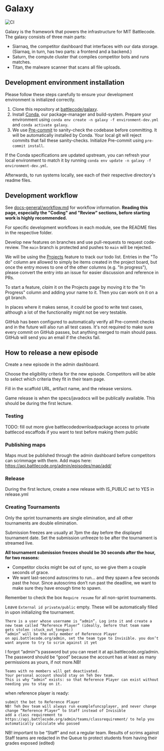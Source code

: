 # Galaxy

![CI](https://github.com/battlecode/galaxy/actions/workflows/ci.yml/badge.svg)

Galaxy is the framework that powers the infrastructure for MIT Battlecode.
The galaxy consists of three main parts:

- Siarnaq, the competitor dashboard that interfaces with our data storage. (Siarnaq, in turn, has two parts: a frontend and a backend.)
- Saturn, the compute cluster that compiles competitor bots and runs matches.
- Titan, the malware scanner that scans all file uploads.

## Development environment installation

Please follow these steps carefully to ensure your development environment is initialized correctly.

1. Clone this repository at [battlecode/galaxy](https://github.com/battlecode/galaxy).
1. Install [Conda](https://docs.conda.io/en/latest/miniconda.html), our package-manager and build-system.
   Prepare your environment using `conda env create -n galaxy -f environment-dev.yml` and `conda activate galaxy`.
1. We use [Pre-commit](https://pre-commit.com/) to sanity-check the codebase before committing.
   It will be automatically installed by Conda.
   Your local git will reject commits that fail these sanity-checks.
   Initialize Pre-commit using `pre-commit install`.

If the Conda specifications are updated upstream, you can refresh your local environment to match it by running `conda env update -n galaxy -f environment-dev.yml`.

Afterwards, to run systems locally, see each of their respective directory's readme files.

## Development workflow

See [docs-general/workflow.md](docs-general/workflow.md) for workflow information. **Reading this page, especially the "Coding" and "Review" sections, before starting work is highly recommended.**

For specific development workflows in each module, see the README files in the respective folder.

Develop new features on branches and use pull-requests to request code-review.
The `main` branch is protected and pushes to `main` will be rejected.

We will be using the [Projects](https://github.com/battlecode/galaxy/projects?type=classic) feature to track our todo list.
Entries in the "To do" column are allowed to simply be items created in the project board, but once the entry moves to one of the other columns (e.g. "In progress"), please convert the entry into an issue for easier discussion and reference in PRs.

To start a feature, _claim_ it on the Projects page by moving it to the "In Progress" column and adding your name to it. Then you can work on it on a git branch.

In places where it makes sense, it could be good to write test cases, although a lot of the functionality might not be very testable.

GitHub has been configured to automatically verify all Pre-commit checks and in the future will also run all test cases.
It's not required to make sure every commit on GitHub passes, but anything merged to main should pass. GitHub will send you an email if the checks fail.

## How to release a new episode

Create a new episode in the admin dashboard.

Choose the eligibility criteria for the new episode. Competitors will be able to select which criteria they fit in their team page.

Fill in the scaffold URL, artifact name, and the release versions.

Game release is when the specs/javadocs will be publically available. This should be during the first lecture.

### Testing

TODO: fill out more
give battlecodedownloadpackage access to private battlecod escaffods if you want to test before making them public

### Publishing maps

Maps must be published through the admin dashboard before competitors can scrimmage with them. Add maps here: https://api.battlecode.org/admin/episodes/map/add/

### Release

During the first lecture, create a new release with IS_PUBLIC set to YES in release.yml

### Creating Tournaments

Only the sprint tournaments are single elimination, and all other tournaments are double elimination.

Submission freezes are usually at 7pm the day before the displayed tournament date. Set the submission unfreeze to be after the tournament is streamed live.

**All tournament submission freezes should be 30 seconds after the hour, for two reasons:**

- Competitor clocks might be out of sync, so we give them a couple seconds of grace.
- We want last-second autoscrims to run… and they spawn a few seconds past the hour. Since autoscrims don’t run past the deadline, we want to make sure they have enough time to spawn.

Remember to check the box `Require resume` for all non-sprint tournaments.

Leave `External id private/public` empty. These will be automatically filled in upon initializing the tournament.

    There is a user whose username is “admin”. Log into it and create a new team called “Reference Player” (ideally, before that team name gets stolen :stuck_out_tongue:)
    “admin” will be the only member of Reference Player
    on api.battlecode.org/admin, set the team type to Invisible. you don’t want anyone to try to scrim against it yet

I forgot “admin”’s password but you can reset it at api.battlecode.org/admin. The password should be “good” because the account has at least as many permissions as yours, if not more.NB!

    Teams with no members will get deactivated.
    Your personal account should stay on Teh Dev team.
    This is why “admin” exists: so that Reference Player can exist without needing you to stay on it.

when reference player is ready:

    submit the bot to Reference Player
    NB! Teh Dev team will always run examplefuncsplayer, and never change
    change “Reference Player” to Staff instead of Invisible
    add a class requirement to https://api.battlecode.org/admin/teams/classrequirement/ to help you automatically calculate who passed

NB! important to be “Staff” and not a regular team. Results of scrims against Staff teams are redacted in the Queue to protect students from having their grades exposed (edited)
